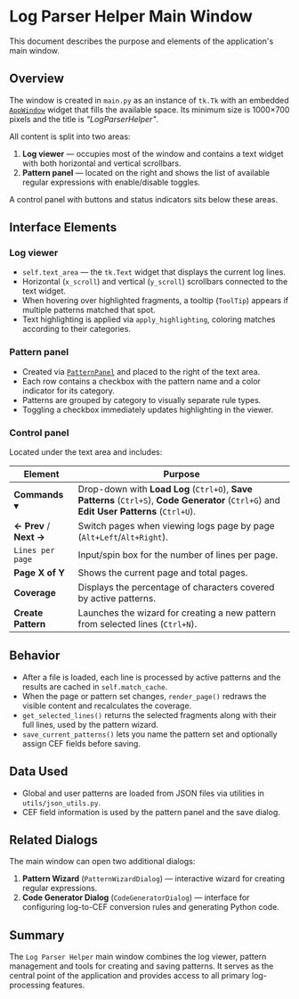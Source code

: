 # Log Parser Helper Main Window

This document describes the purpose and elements of the application's main window.

## Overview

The window is created in `main.py` as an instance of `tk.Tk` with an embedded [`AppWindow`](../gui/app_window.py) widget that fills the available space. Its minimum size is 1000×700 pixels and the title is *"LogParserHelper"*.

All content is split into two areas:

1. **Log viewer** — occupies most of the window and contains a text widget with both horizontal and vertical scrollbars.
2. **Pattern panel** — located on the right and shows the list of available regular expressions with enable/disable toggles.

A control panel with buttons and status indicators sits below these areas.

## Interface Elements

### Log viewer

- `self.text_area` — the `tk.Text` widget that displays the current log lines.
- Horizontal (`x_scroll`) and vertical (`y_scroll`) scrollbars connected to the text widget.
- When hovering over highlighted fragments, a tooltip (`ToolTip`) appears if multiple patterns matched that spot.
- Text highlighting is applied via `apply_highlighting`, coloring matches according to their categories.

### Pattern panel

- Created via [`PatternPanel`](../gui/pattern_panel.py) and placed to the right of the text area.
- Each row contains a checkbox with the pattern name and a color indicator for its category.
- Patterns are grouped by category to visually separate rule types.
- Toggling a checkbox immediately updates highlighting in the viewer.

### Control panel

Located under the text area and includes:

| Element | Purpose |
|---------|---------|
| **Commands ▾** | Drop-down with **Load Log** (`Ctrl+O`), **Save Patterns** (`Ctrl+S`), **Code Generator** (`Ctrl+G`) and **Edit User Patterns** (`Ctrl+U`). |
| **← Prev** / **Next →** | Switch pages when viewing logs page by page (`Alt+Left`/`Alt+Right`). |
| `Lines per page` | Input/spin box for the number of lines per page. |
| **Page X of Y** | Shows the current page and total pages. |
| **Coverage** | Displays the percentage of characters covered by active patterns. |
| **Create Pattern** | Launches the wizard for creating a new pattern from selected lines (`Ctrl+N`). |

## Behavior

- After a file is loaded, each line is processed by active patterns and the results are cached in `self.match_cache`.
- When the page or pattern set changes, `render_page()` redraws the visible content and recalculates the coverage.
- `get_selected_lines()` returns the selected fragments along with their full lines, used by the pattern wizard.
- `save_current_patterns()` lets you name the pattern set and optionally assign CEF fields before saving.

## Data Used

- Global and user patterns are loaded from JSON files via utilities in `utils/json_utils.py`.
- CEF field information is used by the pattern panel and the save dialog.

## Related Dialogs

The main window can open two additional dialogs:

1. **Pattern Wizard** (`PatternWizardDialog`) — interactive wizard for creating regular expressions.
2. **Code Generator Dialog** (`CodeGeneratorDialog`) — interface for configuring log-to-CEF conversion rules and generating Python code.

## Summary

The `Log Parser Helper` main window combines the log viewer, pattern management and tools for creating and saving patterns. It serves as the central point of the application and provides access to all primary log-processing features.

